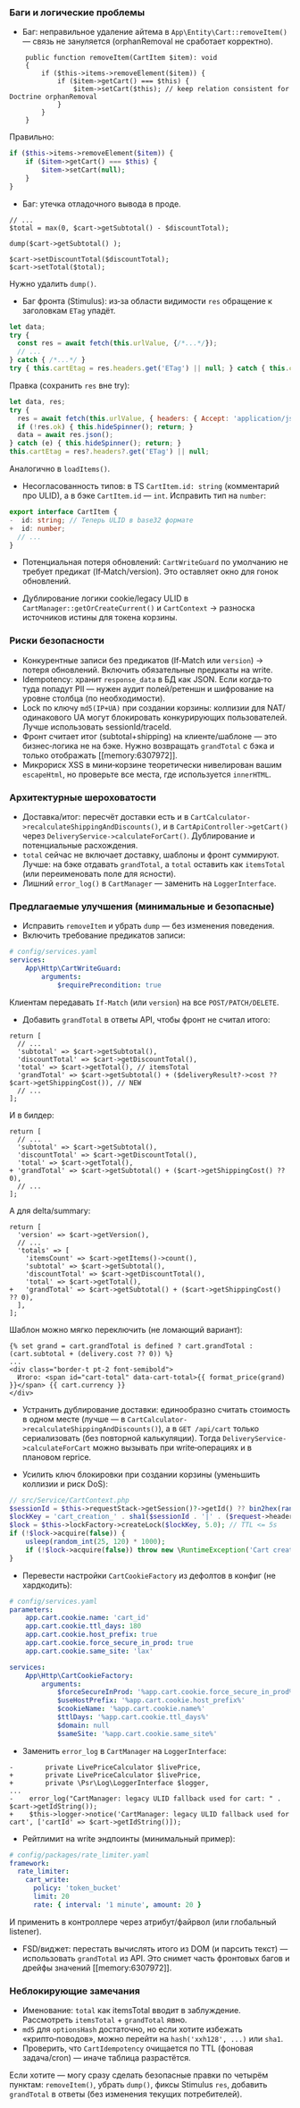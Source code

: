 ### Баги и логические проблемы

- Баг: неправильное удаление айтема в `App\Entity\Cart::removeItem()` — связь не зануляется (orphanRemoval не сработает корректно).
```168:173:src/Entity/Cart.php
	public function removeItem(CartItem $item): void
	{
		if ($this->items->removeElement($item)) {
			if ($item->getCart() === $this) {
				$item->setCart($this); // keep relation consistent for Doctrine orphanRemoval
			}
		}
	}
```
Правильно:
```php
if ($this->items->removeElement($item)) {
	if ($item->getCart() === $this) {
		$item->setCart(null);
	}
}
```

- Баг: утечка отладочного вывода в проде.
```70:77:src/Service/CartCalculator.php
// ...
$total = max(0, $cart->getSubtotal() - $discountTotal);

dump($cart->getSubtotal() );

$cart->setDiscountTotal($discountTotal);
$cart->setTotal($total);
```
Нужно удалить `dump()`.

- Баг фронта (Stimulus): из‑за области видимости `res` обращение к заголовкам `ETag` упадёт.
```98:132:assets/controllers/cart_counter_controller.js
let data;
try {
  const res = await fetch(this.urlValue, {/*...*/});
  // ...
} catch { /*...*/ }
try { this.cartEtag = res.headers.get('ETag') || null; } catch { this.cartEtag = null; }
```
Правка (сохранить `res` вне try):
```js
let data, res;
try {
  res = await fetch(this.urlValue, { headers: { Accept: 'application/json' }, credentials: 'same-origin' });
  if (!res.ok) { this.hideSpinner(); return; }
  data = await res.json();
} catch (e) { this.hideSpinner(); return; }
this.cartEtag = res?.headers?.get('ETag') || null;
```
Аналогично в `loadItems()`.

- Несогласованность типов: в TS `CartItem.id: string` (комментарий про ULID), а в бэке `CartItem.id` — `int`. Исправить тип на `number`:
```24:52:assets/catalog/src/shared/types/api.ts
export interface CartItem {
-  id: string; // Теперь ULID в base32 формате
+  id: number;
  // ...
}
```

- Потенциальная потеря обновлений: `CartWriteGuard` по умолчанию не требует предикат (If‑Match/version). Это оставляет окно для гонок обновлений.

- Дублирование логики cookie/legacy ULID в `CartManager::getOrCreateCurrent()` и `CartContext` → разноска источников истины для токена корзины.

### Риски безопасности
- Конкурентные записи без предикатов (If‑Match или `version`) → потеря обновлений. Включить обязательные предикаты на write.
- Idempotency: хранит `response_data` в БД как JSON. Если когда‑то туда попадут PII — нужен аудит полей/ретеншн и шифрование на уровне столбца (по необходимости).
- Lock по ключу `md5(IP+UA)` при создании корзины: коллизии для NAT/одинакового UA могут блокировать конкурирующих пользователей. Лучше использовать sessionId/traceId.
- Фронт считает итог (subtotal+shipping) на клиенте/шаблоне — это бизнес‑логика не на бэке. Нужно возвращать `grandTotal` с бэка и только отображать [[memory:6307972]].
- Микрориск XSS в мини‑корзине теоретически нивелирован вашим `escapeHtml`, но проверьте все места, где используется `innerHTML`.

### Архитектурные шероховатости
- Доставка/итог: пересчёт доставки есть и в `CartCalculator->recalculateShippingAndDiscounts()`, и в `CartApiController->getCart()` через `DeliveryService->calculateForCart()`. Дублирование и потенциальные расхождения.
- `total` сейчас не включает доставку, шаблоны и фронт суммируют. Лучше: на бэке отдавать `grandTotal`, а `total` оставить как `itemsTotal` (или переименовать поле для ясности).
- Лишний `error_log()` в `CartManager` — заменить на `LoggerInterface`.

### Предлагаемые улучшения (минимальные и безопасные)
- Исправить `removeItem` и убрать `dump` — без изменения поведения.
- Включить требование предикатов записи:
```yaml
# config/services.yaml
services:
    App\Http\CartWriteGuard:
        arguments:
            $requirePrecondition: true
```
Клиентам передавать `If-Match` (или `version`) на все `POST/PATCH/DELETE`.

- Добавить `grandTotal` в ответы API, чтобы фронт не считал итого:
```857:975:src/Controller/Api/CartApiController.php
return [
  // ...
  'subtotal' => $cart->getSubtotal(),
  'discountTotal' => $cart->getDiscountTotal(),
  'total' => $cart->getTotal(), // itemsTotal
  'grandTotal' => $cart->getSubtotal() + ($deliveryResult?->cost ?? $cart->getShippingCost()), // NEW
  // ...
];
```
И в билдер:
```121:170:src/Service/CartDeltaBuilder.php
return [
  // ...
  'subtotal' => $cart->getSubtotal(),
  'discountTotal' => $cart->getDiscountTotal(),
  'total' => $cart->getTotal(),
+ 'grandTotal' => $cart->getSubtotal() + ($cart->getShippingCost() ?? 0),
  // ...
];
```
А для delta/summary:
```85:116:src/Service/CartDeltaBuilder.php
return [
  'version' => $cart->getVersion(),
  // ...
  'totals' => [
    'itemsCount' => $cart->getItems()->count(),
    'subtotal' => $cart->getSubtotal(),
    'discountTotal' => $cart->getDiscountTotal(),
    'total' => $cart->getTotal(),
+   'grandTotal' => $cart->getSubtotal() + ($cart->getShippingCost() ?? 0),
  ],
];
```
Шаблон можно мягко переключить (не ломающий вариант):
```104:121:templates/catalog/cart/index.html.twig
{% set grand = cart.grandTotal is defined ? cart.grandTotal : (cart.subtotal + (delivery.cost ?? 0)) %}
...
<div class="border-t pt-2 font-semibold">
  Итого: <span id="cart-total" data-cart-total>{{ format_price(grand) }}</span> {{ cart.currency }}
</div>
```

- Устранить дублирование доставки: единообразно считать стоимость в одном месте (лучше — в `CartCalculator->recalculateShippingAndDiscounts()`), а в `GET /api/cart` только сериализовать (без повторной калькуляции). Тогда `DeliveryService->calculateForCart` можно вызывать при write‑операциях и в плановом reprice.

- Усилить ключ блокировки при создании корзины (уменьшить коллизии и риск DoS):
```php
// src/Service/CartContext.php
$sessionId = $this->requestStack->getSession()?->getId() ?? bin2hex(random_bytes(8));
$lockKey = 'cart_creation_' . sha1($sessionId . '|' . ($request->headers->get('User-Agent') ?? ''));
$lock = $this->lockFactory->createLock($lockKey, 5.0); // TTL <= 5s
if (!$lock->acquire(false)) {
    usleep(random_int(25, 120) * 1000);
    if (!$lock->acquire(false)) throw new \RuntimeException('Cart creation is busy, retry later');
}
```

- Перевести настройки `CartCookieFactory` из дефолтов в конфиг (не хардкодить):
```yaml
# config/services.yaml
parameters:
    app.cart.cookie.name: 'cart_id'
    app.cart.cookie.ttl_days: 180
    app.cart.cookie.host_prefix: true
    app.cart.cookie.force_secure_in_prod: true
    app.cart.cookie.same_site: 'lax'

services:
    App\Http\CartCookieFactory:
        arguments:
            $forceSecureInProd: '%app.cart.cookie.force_secure_in_prod%'
            $useHostPrefix: '%app.cart.cookie.host_prefix%'
            $cookieName: '%app.cart.cookie.name%'
            $ttlDays: '%app.cart.cookie.ttl_days%'
            $domain: null
            $sameSite: '%app.cart.cookie.same_site%'
```

- Заменить `error_log` в `CartManager` на `LoggerInterface`:
```49:49:src/Service/CartManager.php
-        private LivePriceCalculator $livePrice,
+        private LivePriceCalculator $livePrice,
+        private \Psr\Log\LoggerInterface $logger,
...
-    error_log("CartManager: legacy ULID fallback used for cart: " . $cart->getIdString());
+    $this->logger->notice('CartManager: legacy ULID fallback used for cart', ['cartId' => $cart->getIdString()]);
```

- Рейтлимит на write эндпоинты (минимальный пример):
```yaml
# config/packages/rate_limiter.yaml
framework:
  rate_limiter:
    cart_write:
      policy: 'token_bucket'
      limit: 20
      rate: { interval: '1 minute', amount: 20 }
```
И применить в контроллере через атрибут/файрвол (или глобальный listener).

- FSD/виджет: перестать вычислять итого из DOM (и парсить текст) — использовать `grandTotal` из API. Это снимет часть фронтовых багов и дрейфы значений [[memory:6307972]].

### Неблокирующие замечания
- Именование: `total` как itemsTotal вводит в заблуждение. Рассмотреть `itemsTotal` + `grandTotal` явно.
- `md5` для `optionsHash` достаточно, но если хотите избежать «крипто‑поводов», можно перейти на `hash('xxh128', ...)` или `sha1`.
- Проверить, что `CartIdempotency` очищается по TTL (фоновая задача/cron) — иначе таблица разрастётся.

Если хотите — могу сразу сделать безопасные правки по четырём пунктам: `removeItem()`, убрать `dump()`, фиксы Stimulus `res`, добавить `grandTotal` в ответы (без изменения текущих потребителей).